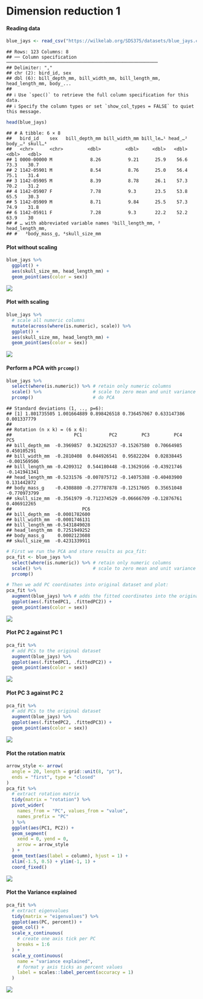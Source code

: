 Dimension reduction 1
================

#### Reading data

``` r
blue_jays <- read_csv("https://wilkelab.org/SDS375/datasets/blue_jays.csv")
```

    ## Rows: 123 Columns: 8
    ## ── Column specification ────────────────────────────────────────────────────────
    ## Delimiter: ","
    ## chr (2): bird_id, sex
    ## dbl (6): bill_depth_mm, bill_width_mm, bill_length_mm, head_length_mm, body_...
    ## 
    ## ℹ Use `spec()` to retrieve the full column specification for this data.
    ## ℹ Specify the column types or set `show_col_types = FALSE` to quiet this message.

``` r
head(blue_jays)
```

    ## # A tibble: 6 × 8
    ##   bird_id    sex   bill_depth_mm bill_width_mm bill_le…¹ head_…² body_…³ skull…⁴
    ##   <chr>      <chr>         <dbl>         <dbl>     <dbl>   <dbl>   <dbl>   <dbl>
    ## 1 0000-00000 M              8.26          9.21      25.9    56.6    73.3    30.7
    ## 2 1142-05901 M              8.54          8.76      25.0    56.4    75.1    31.4
    ## 3 1142-05905 M              8.39          8.78      26.1    57.3    70.2    31.2
    ## 4 1142-05907 F              7.78          9.3       23.5    53.8    65.5    30.3
    ## 5 1142-05909 M              8.71          9.84      25.5    57.3    74.9    31.8
    ## 6 1142-05911 F              7.28          9.3       22.2    52.2    63.9    30  
    ## # … with abbreviated variable names ¹​bill_length_mm, ²​head_length_mm,
    ## #   ³​body_mass_g, ⁴​skull_size_mm

#### Plot without scaling

``` r
blue_jays %>%
  ggplot() +
  aes(skull_size_mm, head_length_mm) + 
  geom_point(aes(color = sex))
```

![](dimension_reduction_files/figure-gfm/unnamed-chunk-2-1.png)<!-- -->

#### Plot with scaling

``` r
blue_jays %>% 
  # scale all numeric columns
  mutate(across(where(is.numeric), scale)) %>%
  ggplot() +
  aes(skull_size_mm, head_length_mm) + 
  geom_point(aes(color = sex))
```

![](dimension_reduction_files/figure-gfm/unnamed-chunk-3-1.png)<!-- -->

#### Perform a PCA with `prcomp()`

``` r
blue_jays %>% 
  select(where(is.numeric)) %>% # retain only numeric columns
  scale() %>%                   # scale to zero mean and unit variance
  prcomp()                      # do PCA
```

    ## Standard deviations (1, .., p=6):
    ## [1] 1.801735505 1.001664889 0.898426518 0.736457067 0.633147386 0.001337779
    ## 
    ## Rotation (n x k) = (6 x 6):
    ##                       PC1          PC2         PC3         PC4          PC5
    ## bill_depth_mm  -0.3969857  0.342262537 -0.15267580  0.70664985  0.450105291
    ## bill_width_mm  -0.2810408  0.044926541  0.95822204  0.02838445 -0.001569506
    ## bill_length_mm -0.4209312  0.544180448 -0.13629166 -0.43921746 -0.141941341
    ## head_length_mm -0.5231576 -0.007875712 -0.14075388 -0.40403900  0.131442872
    ## body_mass_g    -0.4308880 -0.277787878 -0.12517605  0.35651048 -0.770973799
    ## skull_size_mm  -0.3561979 -0.712374529 -0.06666709 -0.12876761  0.406912265
    ##                          PC6
    ## bill_depth_mm  -0.0001782600
    ## bill_width_mm  -0.0001746131
    ## bill_length_mm -0.5431849028
    ## head_length_mm  0.7251949252
    ## body_mass_g     0.0002123608
    ## skull_size_mm  -0.4231339911

``` r
# First we run the PCA and store results as pca_fit:
pca_fit <- blue_jays %>% 
  select(where(is.numeric)) %>% # retain only numeric columns
  scale() %>%                   # scale to zero mean and unit variance
  prcomp() 
```

``` r
# Then we add PC coordinates into original dataset and plot:
pca_fit %>%
  augment(blue_jays) %>% # adds the fitted coordinates into the original dataset
  ggplot(aes(.fittedPC1, .fittedPC2)) +
  geom_point(aes(color = sex))
```

![](dimension_reduction_files/figure-gfm/unnamed-chunk-6-1.png)<!-- -->

#### Plot PC 2 against PC 1

``` r
pca_fit %>%
  # add PCs to the original dataset
  augment(blue_jays) %>%
  ggplot(aes(.fittedPC1, .fittedPC2)) +
  geom_point(aes(color = sex))
```

![](dimension_reduction_files/figure-gfm/unnamed-chunk-7-1.png)<!-- -->

#### Plot PC 3 against PC 2

``` r
pca_fit %>%
  # add PCs to the original dataset
  augment(blue_jays) %>%
  ggplot(aes(.fittedPC2, .fittedPC3)) +
  geom_point(aes(color = sex))
```

![](dimension_reduction_files/figure-gfm/unnamed-chunk-8-1.png)<!-- -->

#### Plot the rotation matrix

``` r
arrow_style <- arrow(
  angle = 20, length = grid::unit(8, "pt"),
  ends = "first", type = "closed"
)
pca_fit %>%
  # extract rotation matrix
  tidy(matrix = "rotation") %>%
  pivot_wider(
    names_from = "PC", values_from = "value",
    names_prefix = "PC"
  ) %>%
  ggplot(aes(PC1, PC2)) +
  geom_segment(
    xend = 0, yend = 0,
    arrow = arrow_style
  ) +
  geom_text(aes(label = column), hjust = 1) +
  xlim(-1.5, 0.5) + ylim(-1, 1) + 
  coord_fixed()
```

![](dimension_reduction_files/figure-gfm/unnamed-chunk-9-1.png)<!-- -->

#### Plot the Variance explained

``` r
pca_fit %>%
  # extract eigenvalues
  tidy(matrix = "eigenvalues") %>%
  ggplot(aes(PC, percent)) + 
  geom_col() + 
  scale_x_continuous(
    # create one axis tick per PC
    breaks = 1:6
  ) +
  scale_y_continuous(
    name = "variance explained",
    # format y axis ticks as percent values
    label = scales::label_percent(accuracy = 1)
  )
```

![](dimension_reduction_files/figure-gfm/unnamed-chunk-10-1.png)<!-- -->
